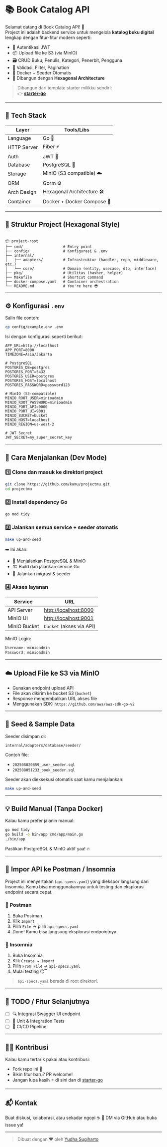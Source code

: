 # 📚 Book Catalog API

Selamat datang di Book Catalog API! 🚀  
Project ini adalah backend service untuk mengelola **katalog buku digital** lengkap dengan fitur-fitur modern seperti:

- 🔐 Autentikasi JWT
- 📦 Upload file ke S3 (via MinIO)
- 🗃️ CRUD Buku, Penulis, Kategori, Penerbit, Pengguna
- 🧠 Validasi, Filter, Pagination
- 🐳 Docker + Seeder Otomatis
- 🧱 Dibangun dengan **Hexagonal Architecture**

> Dibangun dari template starter milikku sendiri:  
> 👉 [**starter-go**](https://github.com/ziruiproject/starter-go)

---

## 🧠 Tech Stack

| Layer        | Tools/Libs                 |
|--------------|----------------------------|
| Language     | Go 🧬                      |
| HTTP Server  | Fiber ⚡                    |
| Auth         | JWT 🔐                     |
| Database     | PostgreSQL 🐘              |
| Storage      | MinIO (S3 compatible) ☁️   |
| ORM          | Gorm ⚙️                    |
| Arch Design  | Hexagonal Architecture 🛠️ |
| Container    | Docker + Docker Compose 🐳 |

---

## 🧾 Struktur Project (Hexagonal Style)

```

📦 project-root
├── cmd/                  # Entry point
├── config/               # Konfigurasi & .env
├── internal/
│   ├── adapters/         # Infrastruktur (handler, repo, middleware, etc.)
│   └── core/             # Domain (entity, usecase, dto, interface)
├── pkg/                  # Utilitas (hasher, helper)
├── Makefile              # Shortcut command
├── docker-compose.yaml   # Container orchestration
└── README.md             # You're here 😎

````

---

## ⚙️ Konfigurasi `.env`

Salin file contoh:

```bash
cp config/example.env .env
````

Isi dengan konfigurasi seperti berikut:

```env
APP_URL=http://localhost
APP_PORT=8000
TIMEZONE=Asia/Jakarta

# PostgreSQL
POSTGRES_DB=postgres
POSTGRES_PORT=5432
POSTGRES_USER=postgres
POSTGRES_HOST=localhost
POSTGRES_PASSWORD=password123

# MinIO (S3-compatible)
MINIO_ROOT_USER=minioadmin
MINIO_ROOT_PASSWORD=minioadmin
MINIO_PORT_API=9000
MINIO_PORT_UI=9001
MINIO_BUCKET=bucket
MINIO_HOST=localhost
MINIO_REGION=us-west-2

# JWT Secret
JWT_SECRET=my_super_secret_key
```

---

## 🚀 Cara Menjalankan (Dev Mode)

### 1️⃣ Clone dan masuk ke direktori project

```bash
git clone https://github.com/kamu/projectmu.git
cd projectmu
```

### 2️⃣ Install dependency Go

```bash
go mod tidy
```

### 3️⃣ Jalankan semua service + seeder otomatis

```bash
make up-and-seed
```

➡️ Ini akan:

* 🐳 Menjalankan PostgreSQL & MinIO
* 🏗️ Build dan jalankan service Go
* 🌱 Jalankan migrasi & seeder

### 4️⃣ Akses layanan

| Service      | URL                                            |
| ------------ | ---------------------------------------------- |
| API Server   | [http://localhost:8000](http://localhost:8000) |
| MinIO UI     | [http://localhost:9001](http://localhost:9001) |
| MinIO Bucket | `bucket` (akses via API)                       |

MinIO Login:

```txt
Username: minioadmin
Password: minioadmin
```

---

## ☁️ Upload File ke S3 via MinIO

* Gunakan endpoint upload API
* File akan dikirim ke bucket S3 (`bucket`)
* Response mengembalikan URL akses file
* Menggunakan SDK: `https://github.com/aws/aws-sdk-go-v2`

---

## 🧪 Seed & Sample Data

Seeder disimpan di:

```
internal/adapters/database/seeder/
```

Contoh file:

* `202508020859_user_seeder.sql`
* `202508051233_book_seeder.sql`

Seeder akan dieksekusi otomatis saat kamu menjalankan:

```bash
make up-and-seed
```

---

## 💡 Build Manual (Tanpa Docker)

Kalau kamu prefer jalanin manual:

```bash
go mod tidy
go build -o bin/app cmd/app/main.go
./bin/app
```

Pastikan PostgreSQL & MinIO aktif yaa! 🔥

---

## 🔌 Impor API ke Postman / Insomnia

Project ini menyertakan (`api-specs.yaml`) yang diekspor langsung dari Insomnia. Kamu bisa menggunakannya untuk testing dan eksplorasi endpoint secara cepat.
### 🧪 Postman

1. Buka Postman
2. Klik `Import`
3. Pilih `File` → pilih `api-specs.yaml`
4. Done! Kamu bisa langsung eksplorasi endpointnya

### 🛌 Insomnia

1. Buka Insomnia
2. Klik `Create → Import`
3. Pilih `From File` → `api-specs.yaml`
4. Mulai testing 😴

>  `api-specs.yaml` berada di root direktori.

---

## 📌 TODO / Fitur Selanjutnya

* [ ] 🔍 Integrasi Swagger UI endpoint
* [ ] 🧪 Unit & Integration Tests
* [ ] 🚦 CI/CD Pipeline

---

## 🧑‍💻 Kontribusi

Kalau kamu tertarik pakai atau kontribusi:

* Fork repo ini 🍴
* Bikin fitur baru? PR welcome!
* Jangan lupa kasih ⭐ di sini dan di  [starter-go](https://github.com/ziruiproject/starter-go)

---

## 📬 Kontak

Buat diskusi, kolaborasi, atau sekadar ngopi ☕
📧 DM via GitHub atau buka issue ya!

---

> Dibuat dengan ❤️ oleh [Yudha Sugiharto](https://github.com/ziruiproject)